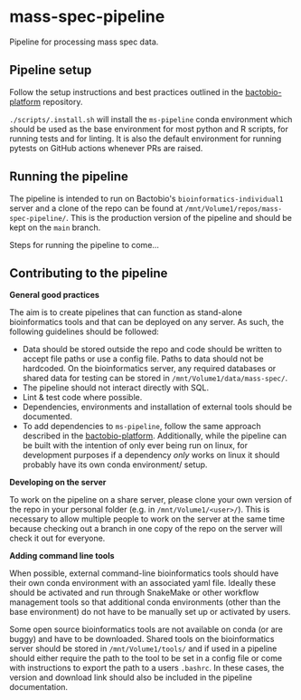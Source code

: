 # mass-spec-pipeline
Pipeline for processing mass spec data.

## Pipeline setup
Follow the setup instructions and best practices outlined in the 
[bactobio-platform](https://github.com/Baccuico/bactobio-platform) repository.

`./scripts/.install.sh` will install the `ms-pipeline` conda environment which should be used as the base environment 
for most python and R scripts, for running tests and for linting. It is also the default environment for running pytests
on GitHub actions whenever PRs are raised.

## Running the pipeline
The pipeline is intended to run on Bactobio's `bioinformatics-individual1` server and a clone of the repo
can be found at `/mnt/Volume1/repos/mass-spec-pipeline/`. This is the production version of the pipeline
and should be kept on the `main` branch.

Steps for running the pipeline to come...

## Contributing to the pipeline

**General good practices**

The aim is to create pipelines that can function as stand-alone bioinformatics tools and that can be deployed on any server.
As such, the following guidelines should be followed:
- Data should be stored outside the repo and code should be written to accept file paths or use a config file. 
Paths to data should not be hardcoded. On the bioinformatics server, any required databases or shared data for testing 
can be stored in `/mnt/Volume1/data/mass-spec/`.
- The pipeline should not interact directly with SQL.
- Lint & test code where possible.
- Dependencies, environments and installation of external tools should be documented.
- To add dependencies to `ms-pipeline`, follow the same approach described in the 
[bactobio-platform](https://github.com/Baccuico/bactobio-platform). Additionally, while the pipeline can be built 
with the intention of only ever being run on linux, for development purposes if a dependency *only* works on linux 
it should probably have its own conda environment/ setup. 

**Developing on the server**

To work on the pipeline on a share server, please clone your own version of the repo in your personal folder
(e.g. in `/mnt/Volume1/<user>/`). This is necessary to allow multiple people to work on the server at the same time because 
checking out a branch in one copy of the repo on the server will check it out for everyone. 

**Adding command line tools**

When possible, external command-line bioinformatics tools should have their own conda environment with an associated yaml file. 
Ideally these should be activated and run through SnakeMake or other workflow management tools so that additional 
conda environments (other than the base environment) do not have to be manually set up or activated by users.

Some open source bioinformatics tools are not available on conda (or are buggy) and have to be downloaded. 
Shared tools on the bioinformatics server should be stored in `/mnt/Volume1/tools/` and if used in a pipeline should 
either require the path to the tool to be set in a config file or come with instructions to export the path to a
users `.bashrc`. In these cases, the version and download link should also be included in the pipeline documentation.
